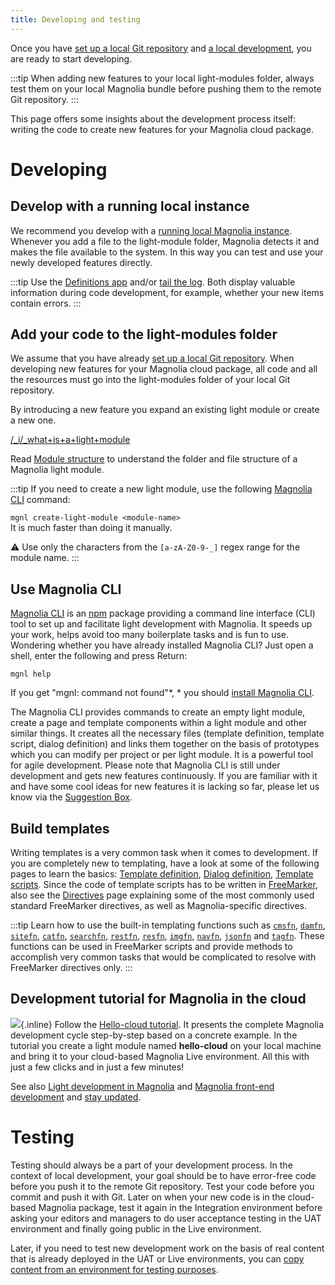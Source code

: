 ```yaml
---
title: Developing and testing
---
```


Once you have [set up a local Git
repository](/Magnolia+Cloud/Developing+for+Magnolia+in+the+cloud/Setting+up+a+local+Git+repository)
and [a local
development](/Magnolia+Cloud/Developing+for+Magnolia+in+the+cloud/Setting+up+a+Magnolia+bundle+for+local+development),
you are ready to start developing.

:::tip
When adding new features to your local light-modules folder, always test
them on your local Magnolia bundle before pushing them to the remote Git
repository.
:::

This page offers some insights about the development process itself:
writing the code to create new features for your Magnolia cloud package.


Developing
==========

Develop with a running local instance
-------------------------------------

We recommend you develop with a [running local Magnolia
instance](/Magnolia+Cloud/Developing+for+Magnolia+in+the+cloud/Setting+up+a+Magnolia+bundle+for+local+development).
Whenever you add a file to the light-module folder, Magnolia detects it
and makes the file available to the system. In this way you can test and
use your newly developed features directly.

:::tip
Use the [Definitions app](/Apps/List+of+apps/Definitions+app) and/or
[tail the
log](/Magnolia+Cloud/Developing+for+Magnolia+in+the+cloud/Setting+up+a+Magnolia+bundle+for+local+development#tailthelogfile).
Both display valuable information during code development, for example,
whether your new items contain errors.
:::

Add your code to the light-modules folder
-----------------------------------------

We assume that you have already [set up a local Git
repository](/Magnolia+Cloud/Developing+for+Magnolia+in+the+cloud/Setting+up+a+local+Git+repository).
When developing new features for your Magnolia cloud package, all code
and all the resources must go into the light-modules folder of your
local Git repository.

By introducing a new feature you expand an existing light module or
create a new one.

[/\_i/\_what+is+a+light+module](!include)

Read [Module structure](/Modules/Module+structure) to understand the
folder and file structure of a Magnolia light module.

:::tip
If you need to create a new light module, use the following [Magnolia
CLI](/Magnolia+CLI) command:

`mgnl create-light-module <module-name>`\
It is much faster than doing it manually.

:warning: Use only the characters from the `[a-zA-Z0-9-_]` regex range
for the module name.
:::

Use Magnolia CLI
----------------

[Magnolia CLI](/Magnolia+CLI) is an [npm](https://www.npmjs.com/)
package providing a command line interface (CLI) tool to set up and
facilitate light development with Magnolia. It speeds up your work,
helps avoid too many boilerplate tasks and is fun to use. Wondering
whether you have already installed Magnolia CLI? Just open a shell,
enter the following and press Return:

``` {.bash}
mgnl help
```

If you get "mgnl: command not found"*, * you should [install Magnolia
CLI](/Magnolia+CLI#installing).

The Magnolia CLI provides commands to create an empty light module,
create a page and template components within a light module and other
similar things. It creates all the necessary files (template definition,
template script, dialog definition) and links them together on the basis
of prototypes which you can modify per project or per light module. It
is a powerful tool for agile development. Please note that Magnolia CLI
is still under development and gets new features continuously. If you
are familiar with it and have some cool ideas for new features it is
lacking so far, please let us know via the [Suggestion
Box](/DEV/Suggestion+Box).

Build templates
---------------

Writing templates is a very common task when it comes to development. If
you are completely new to templating, have a look at some of the
following pages to learn the basics: [Template
definition](/Templating/Template+definition), [Dialog
definition](/Templating/Dialog+definition), [Template
scripts](/Templating/Template+scripts). Since the code of template
scripts has to be written in [FreeMarker](http://freemarker.org/), also
see the [Directives](/Templating/Template+scripts/Directives) page
explaining some of the most commonly used standard FreeMarker
directives, as well as Magnolia-specific directives.

:::tip
Learn how to use the built-in templating functions such as
[`cmsfn`](/Templating/Template+scripts/Templating+functions/cmsfn),
[`damfn`](/Templating/Template+scripts/Templating+functions/damfn),
[`sitefn`](/Templating/Template+scripts/Templating+functions/sitefn),
[`catfn`](/Templating/Template+scripts/Templating+functions/catfn),
[`searchfn`](/Templating/Template+scripts/Templating+functions/searchfn),
[`restfn`](/Templating/Template+scripts/Templating+functions/restfn),
[`resfn`](/Templating/Template+scripts/Templating+functions/resfn),
[`imgfn`](/Templating/Template+scripts/Templating+functions/imgfn),
[`navfn`](/Templating/Template+scripts/Templating+functions/navfn),
[`jsonfn`](/Templating/Template+scripts/Templating+functions/jsonfn) and
[`tagfn`](/Templating/Template+scripts/Templating+functions/tagfn).
These functions can be used in FreeMarker scripts and provide methods to
accomplish very common tasks that would be complicated to resolve with
FreeMarker directives only.
:::

Development tutorial for Magnolia in the cloud
----------------------------------------------

![](cloudy_.gif){.inline} Follow the [Hello-cloud
tutorial](/Magnolia+Cloud/Hello-cloud+-+a+development+tutorial). It
presents the complete Magnolia development cycle step-by-step based on a
concrete example. In the tutorial you create a light module named
**hello-cloud** on your local machine and bring it to your cloud-based
Magnolia Live environment. All this with just a few clicks and in just a
few minutes!

See also [Light development in
Magnolia](/Developing/Light+development+in+Magnolia) and [Magnolia
front-end development](/Developing/Magnolia+front-end+development) and
[stay updated](/Support/Stay+updated).

Testing
=======

Testing should always be a part of your development process. In the
context of local development, your goal should be to have error-free
code before you push it to the remote Git repository. Test your code
before you commit and push it with Git. Later on when your new code is
in the cloud-based Magnolia package, test it again in the Integration
environment before asking your editors and managers to do user
acceptance testing in the UAT environment and finally going public in
the Live environment.

Later, if you need to test new development work on the basis of real
content that is already deployed in the UAT or Live environments, you
can [copy content from an environment for testing
purposes](/Magnolia+Cloud/Installing+updates+using+the+Magnolia+cockpit/Copying+content+for+testing).


